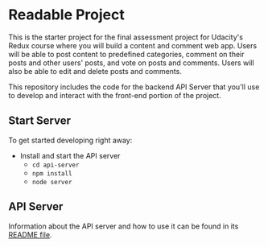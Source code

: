 # Readable Project

This is the starter project for the final assessment project for Udacity's Redux course where you will build a content and comment web app. Users will be able to post content to predefined categories, comment on their posts and other users' posts, and vote on posts and comments. Users will also be able to edit and delete posts and comments.

This repository includes the code for the backend API Server that you'll use to develop and interact with the front-end portion of the project.

## Start Server

To get started developing right away:

* Install and start the API server
    - `cd api-server`
    - `npm install`
    - `node server`

## API Server

Information about the API server and how to use it can be found in its [README file](api-server/README.md).
